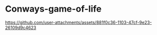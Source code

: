 # Conways-game-of-life



https://github.com/user-attachments/assets/881f0c36-1103-47cf-9e23-26109d9c4623

